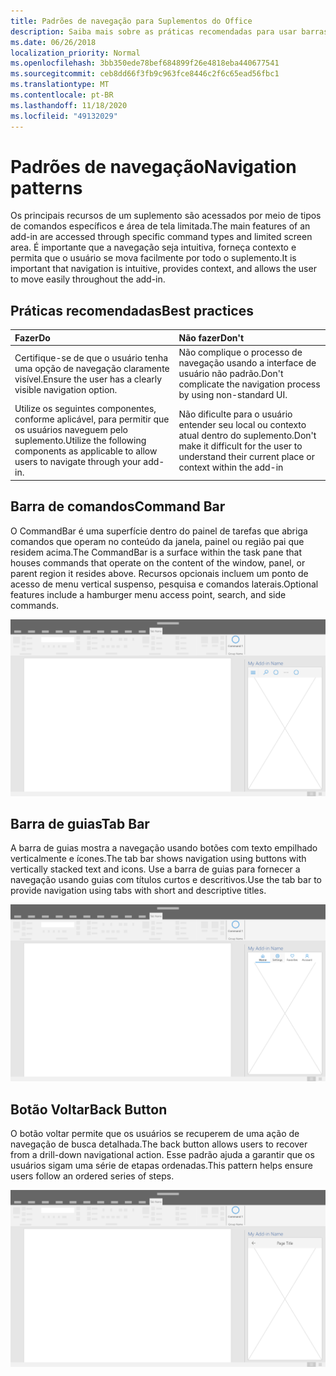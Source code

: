 ```yaml
---
title: Padrões de navegação para Suplementos do Office
description: Saiba mais sobre as práticas recomendadas para usar barras de comandos, barras de guias e botões voltar para projetar a navegação de um suplemento do Office.
ms.date: 06/26/2018
localization_priority: Normal
ms.openlocfilehash: 3bb350ede78bef684899f26e4818eba440677541
ms.sourcegitcommit: ceb8dd66f3fb9c963fce8446c2f6c65ead56fbc1
ms.translationtype: MT
ms.contentlocale: pt-BR
ms.lasthandoff: 11/18/2020
ms.locfileid: "49132029"
---
```

# <a name="navigation-patterns"></a><span data-ttu-id="3beb5-103">Padrões de navegação</span><span class="sxs-lookup"><span data-stu-id="3beb5-103">Navigation patterns</span></span>

<span data-ttu-id="3beb5-104">Os principais recursos de um suplemento são acessados por meio de tipos de comandos específicos e área de tela limitada.</span><span class="sxs-lookup"><span data-stu-id="3beb5-104">The main features of an add-in are accessed through specific command types and limited screen area.</span></span> <span data-ttu-id="3beb5-105">É importante que a navegação seja intuitiva, forneça contexto e permita que o usuário se mova facilmente por todo o suplemento.</span><span class="sxs-lookup"><span data-stu-id="3beb5-105">It is important that navigation is intuitive, provides context, and allows the user to move easily throughout the add-in.</span></span>

## <a name="best-practices"></a><span data-ttu-id="3beb5-106">Práticas recomendadas</span><span class="sxs-lookup"><span data-stu-id="3beb5-106">Best practices</span></span>

| <span data-ttu-id="3beb5-107">Fazer</span><span class="sxs-lookup"><span data-stu-id="3beb5-107">Do</span></span>    | <span data-ttu-id="3beb5-108">Não fazer</span><span class="sxs-lookup"><span data-stu-id="3beb5-108">Don't</span></span> |
| :---- | :---- |
| <span data-ttu-id="3beb5-109">Certifique-se de que o usuário tenha uma opção de navegação claramente visível.</span><span class="sxs-lookup"><span data-stu-id="3beb5-109">Ensure the user has a clearly visible navigation option.</span></span> | <span data-ttu-id="3beb5-110">Não complique o processo de navegação usando a interface de usuário não padrão.</span><span class="sxs-lookup"><span data-stu-id="3beb5-110">Don't complicate the navigation process by using non-standard UI.</span></span>
| <span data-ttu-id="3beb5-111">Utilize os seguintes componentes, conforme aplicável, para permitir que os usuários naveguem pelo suplemento.</span><span class="sxs-lookup"><span data-stu-id="3beb5-111">Utilize the following components as applicable to allow users to navigate through your add-in.</span></span> | <span data-ttu-id="3beb5-112">Não dificulte para o usuário entender seu local ou contexto atual dentro do suplemento.</span><span class="sxs-lookup"><span data-stu-id="3beb5-112">Don't make it difficult for the user to understand their current place or context within the add-in</span></span>

## <a name="command-bar"></a><span data-ttu-id="3beb5-113">Barra de comandos</span><span class="sxs-lookup"><span data-stu-id="3beb5-113">Command Bar</span></span>

<span data-ttu-id="3beb5-114">O CommandBar é uma superfície dentro do painel de tarefas que abriga comandos que operam no conteúdo da janela, painel ou região pai que residem acima.</span><span class="sxs-lookup"><span data-stu-id="3beb5-114">The CommandBar is a surface within the task pane that houses commands that operate on the content of the window, panel, or parent region it resides above.</span></span> <span data-ttu-id="3beb5-115">Recursos opcionais incluem um ponto de acesso de menu vertical suspenso, pesquisa e comandos laterais.</span><span class="sxs-lookup"><span data-stu-id="3beb5-115">Optional features include a hamburger menu access point, search, and side commands.</span></span>

![Ilustração mostrando uma barra de comandos dentro de um painel de tarefas de aplicativo da área de trabalho do Office.](../images/add-in-command-bar.png)

## <a name="tab-bar"></a><span data-ttu-id="3beb5-118">Barra de guias</span><span class="sxs-lookup"><span data-stu-id="3beb5-118">Tab Bar</span></span>

<span data-ttu-id="3beb5-119">A barra de guias mostra a navegação usando botões com texto empilhado verticalmente e ícones.</span><span class="sxs-lookup"><span data-stu-id="3beb5-119">The tab bar shows navigation using buttons with vertically stacked text and icons.</span></span> <span data-ttu-id="3beb5-120">Use a barra de guias para fornecer a navegação usando guias com títulos curtos e descritivos.</span><span class="sxs-lookup"><span data-stu-id="3beb5-120">Use the tab bar to provide navigation using tabs with short and descriptive titles.</span></span>

![Ilustração mostrando uma barra de guias dentro de um painel de tarefas de aplicativo da área de trabalho do Office.](../images/add-in-tab-bar.png)

## <a name="back-button"></a><span data-ttu-id="3beb5-123">Botão Voltar</span><span class="sxs-lookup"><span data-stu-id="3beb5-123">Back Button</span></span>

<span data-ttu-id="3beb5-124">O botão voltar permite que os usuários se recuperem de uma ação de navegação de busca detalhada.</span><span class="sxs-lookup"><span data-stu-id="3beb5-124">The back button allows users to recover from a drill-down navigational action.</span></span> <span data-ttu-id="3beb5-125">Esse padrão ajuda a garantir que os usuários sigam uma série de etapas ordenadas.</span><span class="sxs-lookup"><span data-stu-id="3beb5-125">This pattern helps ensure users follow an ordered series of steps.</span></span>

![Ilustração mostrando um botão voltar dentro de um painel de tarefas de aplicativo da área de trabalho do Office.](../images/add-in-back-button.png)
